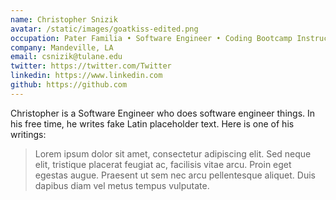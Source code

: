 ```yaml
---
name: Christopher Snizik
avatar: /static/images/goatkiss-edited.png
occupation: Pater Familia • Software Engineer • Coding Bootcamp Instructor • Tulane Alum • Maker of the Perfect Omelet
company: Mandeville, LA
email: csnizik@tulane.edu
twitter: https://twitter.com/Twitter
linkedin: https://www.linkedin.com
github: https://github.com
---
```


Christopher is a Software Engineer who does software engineer things. In his free time, he writes fake Latin placeholder text. Here is one of his writings:

> Lorem ipsum dolor sit amet, consectetur adipiscing elit. Sed neque elit, tristique placerat feugiat ac, facilisis vitae arcu. Proin eget egestas augue. Praesent ut sem nec arcu pellentesque aliquet. Duis dapibus diam vel metus tempus vulputate.
